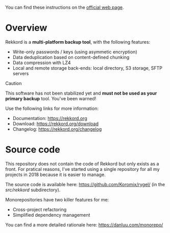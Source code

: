 You can find these instructions on the [official web page](https://rekkord.org).

# Overview

Rekkord is a **multi-platform backup tool**, with the following features:

- Write-only passwords / keys (using asymmetic encryption)
- Data deduplication based on content-defined chunking
- Data compression with LZ4
- Local and remote storage back-ends: local directory, S3 storage, SFTP servers

> [!CAUTION]
> This software has not been stabilized yet and **must not be used as your primary backup** tool. You've been warned!

Use the following links for more information:

- Documentation: https://rekkord.org
- Download: https://rekkord.org/download
- Changelog: https://rekkord.org/changelog

# Source code

This repository does not contain the code of Rekkord but only exists as a front. For pratical reasons, I've started using a single repository for all my projects in 2018 because it is easier to manage.

The source code is available here: https://github.com/Koromix/rygel/ (in the *src/rekkord* subdirectory).

Monorepositories have two killer features for me:

- Cross-project refactoring
- Simplified dependency management

You can find a more detailed rationale here: https://danluu.com/monorepo/
